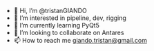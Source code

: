 - 👋 Hi, I’m @tristanGIANDO
- 👀 I’m interested in pipeline, dev, rigging
- 🌱 I’m currently learning PyQt5
- 💞️ I’m looking to collaborate on Antares
- 📫 How to reach me giando.tristan@gmail.com

<!---
tristanGIANDO/tristanGIANDO is a ✨ special ✨ repository because its `README.md` (this file) appears on your GitHub profile.
You can click the Preview link to take a look at your changes.
--->
